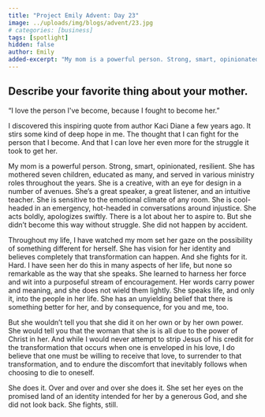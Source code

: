 ```yaml
---
title: "Project Emily Advent: Day 23"
image: ../uploads/img/blogs/advent/23.jpg
# categories: [business]
tags: [spotlight]
hidden: false
author: Emily
added-excerpt: "My mom is a powerful person. Strong, smart, opinionated, resilient. She has mothered seven children, educated as many, and served in various ministry roles throughout the years. She is a creative, with an eye for design in a number of avenues. She’s a great speaker, a great listener, and an intuitive teacher. She is sensitive to the emotional climate of any room."
---
```


<style> em {color: black;} p a {color: #f0506e;}</style>

## Describe your favorite thing about your mother.

“I love the person I've become, because I fought to become her.”

I discovered this inspiring quote from author Kaci Diane a few years ago. It stirs some kind of deep hope in me. The thought that I can fight for the person that I become. And that I can love her even more for the struggle it took to get her.

My mom is a powerful person. Strong, smart, opinionated, resilient. She has mothered seven children, educated as many, and served in various ministry roles throughout the years. She is a creative, with an eye for design in a number of avenues. She’s a great speaker, a great listener, and an intuitive teacher. She is sensitive to the emotional climate of any room. She is cool-headed in an emergency, hot-headed in conversations around injustice. She acts boldly, apologizes swiftly. There is a lot about her to aspire to. But she didn’t become this way without struggle. She did not happen by accident.

Throughout my life, I have watched my mom set her gaze on the possibility of something different for herself. She has vision for her identity and believes completely that transformation can happen. And she fights for it. Hard. I have seen her do this in many aspects of her life, but none so remarkable as the way that she speaks. She learned to harness her force and wit into a purposeful stream of encouragement. Her words carry power and meaning, and she does not wield them lightly. She speaks life, and only it, into the people in her life. She has an unyielding belief that there is something better for her, and by consequence, for you and me, too.

But she wouldn’t tell you that she did it on her own or by her own power. She would tell you that the woman that she is is all due to the power of Christ in her. And while I would never attempt to strip Jesus of his credit for the transformation that occurs when one is enveloped in his love, I do believe that one must be willing to receive that love, to surrender to that transformation, and to endure the discomfort that inevitably follows when choosing to die to oneself.

She does it. Over and over and over she does it. She set her eyes on the promised land of an identity intended for her by a generous God, and she did not look back. She fights, still.
